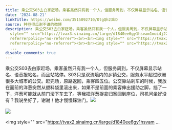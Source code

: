 ```yaml
---
title: 乘公交S03去白家赶场，乘客虽然只有我一个人，但服务周到，不仅屏幕显示站名、语音报站名，而且站站停。S03只是双流境内的乡镇公交，服务水平超过欧洲很多大城市...
date: '2024-08-21'
linkTitle: https://weibo.com/3515092710/OtgQh23bD
source: 种豆得瓜谢不谦的微博
description: 乘公交S03去白家赶场，乘客虽然只有我一个人，但服务周到，不仅屏幕显示站名、语音报站名，而且站站停。S03只是双流境内的乡镇公交，服务水平超过欧洲很多大城市的公交。赶完场，原路返回，乘客四五位。公交靠站刹车的时候，我放在面前的洋葱突然从塑料袋里滚出来，如果不是前面的乘客伸出援助之脚，挡了一下，洋葱可能就从前门滚下车去了。等我把洋葱捉拿归案回到座位，司机问坐好没有？我说坐好了，谢谢！他才慢慢踩油门。<img
  style="" src="https://tvax3.sinaimg.cn/large/d1840ee6gy1hsvam1moi4j22eo37ku0y.jpg"
  referrerpolicy="no-referrer"><br><br><img style="" src="https://tvax2.sinaimg.cn/large/d1840ee6gy1hsvam3qbfbj22eo37kkjm.jpg"
  referrerpolicy="no-referrer"><br><br><img style="" src="https://tvax2.sinaimg.cn/large/d1840ee6gy1hsvam
  ...
disable_comments: true
---
```

乘公交S03去白家赶场，乘客虽然只有我一个人，但服务周到，不仅屏幕显示站名、语音报站名，而且站站停。S03只是双流境内的乡镇公交，服务水平超过欧洲很多大城市的公交。赶完场，原路返回，乘客四五位。公交靠站刹车的时候，我放在面前的洋葱突然从塑料袋里滚出来，如果不是前面的乘客伸出援助之脚，挡了一下，洋葱可能就从前门滚下车去了。等我把洋葱捉拿归案回到座位，司机问坐好没有？我说坐好了，谢谢！他才慢慢踩油门。<img style="" src="https://tvax3.sinaimg.cn/large/d1840ee6gy1hsvam1moi4j22eo37ku0y.jpg" referrerpolicy="no-referrer"><br><br><img style="" src="https://tvax2.sinaimg.cn/large/d1840ee6gy1hsvam3qbfbj22eo37kkjm.jpg" referrerpolicy="no-referrer"><br><br><img style="" src="https://tvax2.sinaimg.cn/large/d1840ee6gy1hsvam ...